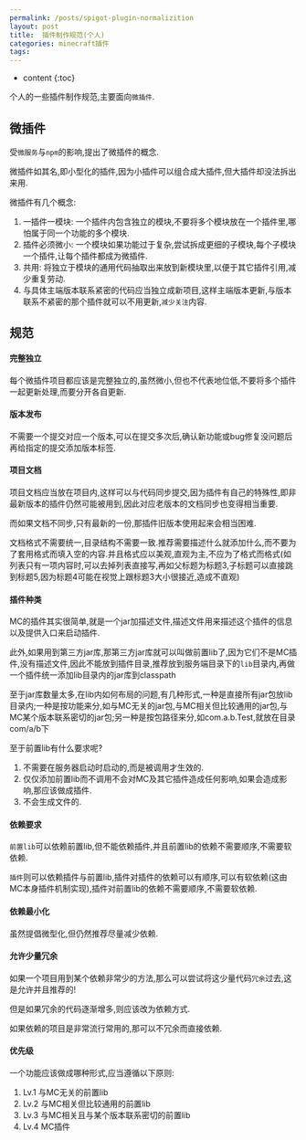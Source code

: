 ```yaml
---
permalink: /posts/spigot-plugin-normalizition
layout: post
title:  插件制作规范(个人)
categories: minecraft插件
tags:
---
```


* content
{:toc}

个人的一些插件制作规范,主要面向`微插件`.




## 微插件
受`微服务`与`npm`的影响,提出了微插件的概念.

微插件如其名,即小型化的插件,因为小插件可以组合成大插件,但大插件却没法拆出来用.

微插件有几个概念:

1. 一插件一模块: 一个插件内包含独立的模块,不要将多个模块放在一个插件里,哪怕属于同一个功能的多个模块.
2. 插件必须微小: 一个模块如果功能过于复杂,尝试拆成更细的子模块,每个子模块一个插件,让每个插件都成为微插件.
3. 共用: 将独立于模块的通用代码抽取出来放到新模块里,以便于其它插件引用,减少重复劳动.
4. 与具体主端版本联系紧密的代码应当独立成新项目,这样主端版本更新,与版本联系不紧密的那个插件就可以不用更新,`减少关注`内容.

## 规范

#### 完整独立
每个微插件项目都应该是完整独立的,虽然微小,但也不代表地位低,不要将多个插件一起更新处理,而要分开各自更新.

#### 版本发布
不需要一个提交对应一个版本,可以在提交多次后,确认新功能或bug修复没问题后再给指定的提交添加版本标签.

#### 项目文档
项目文档应当放在项目内,这样可以与代码同步提交,因为插件有自己的特殊性,即非最新版本的插件仍然可能被用到,因此对应老版本的文档同步也变得相当重要.

而如果文档不同步,只有最新的一份,那插件旧版本使用起来会相当困难.

文档格式不需要统一,目录结构不需要一致.推荐需要描述什么就添加什么,而不要为了套用格式而填入空的内容.并且格式应以美观,直观为主,不应为了格式而格式(如列表只有一项内容时,可以去掉列表直接写,再如父标题为标题3,子标题可以直接跳到标题5,因为标题4可能在视觉上跟标题3大小很接近,造成不直观)

#### 插件种类
MC的插件其实很简单,就是一个jar加描述文件,描述文件用来描述这个插件的信息以及提供入口来启动插件.

此外,如果用到第三方jar库,那第三方jar库就可以叫做前置lib了,因为它们不是MC插件,没有描述文件,因此不能放到插件目录,推荐放到服务端目录下的`lib`目录内,再做一个插件统一添加lib目录内的jar库到classpath

至于jar库数量太多,在lib内如何布局的问题,有几种形式,一种是直接所有jar包放lib目录内;一种是按功能来分,如与MC无关的jar包,与MC相关但比较通用的jar包,与MC某个版本联系密切的jar包;另一种是按包路径来分,如com.a.b.Test,就放在目录com/a/b下

至于前置lib有什么要求呢?

1. 不需要在服务器启动时启动的,而是被调用才生效的.
2. 仅仅添加前置lib而不调用不会对MC及其它插件造成任何影响,如果会造成影响,那应该做成插件.
3. 不会生成文件的.

#### 依赖要求
`前置lib`可以依赖前置lib,但不能依赖插件,并且前置lib的依赖不需要顺序,不需要软依赖.

`插件`则可以依赖插件与前置lib,插件对插件的依赖可以有顺序,可以有软依赖(这由MC本身插件机制实现),插件对前置lib的依赖不需要顺序,不需要软依赖.

#### 依赖最小化
虽然提倡微型化,但仍然推荐尽量减少依赖.

#### 允许少量冗余
如果一个项目用到某个依赖非常少的方法,那么可以尝试将这少量代码`冗余`过去,这是允许并且推荐的!

但是如果冗余的代码逐渐增多,则应该改为依赖方式.

如果依赖的项目是非常流行常用的,那可以不冗余而直接依赖.

#### 优先级
一个功能应该做成哪种形式,应当遵循以下原则:

1. Lv.1 与MC无关的前置lib
2. Lv.2 与MC相关但比较通用的前置lib
3. Lv.3 与MC相关且与某个版本联系密切的前置lib
4. Lv.4 MC插件
